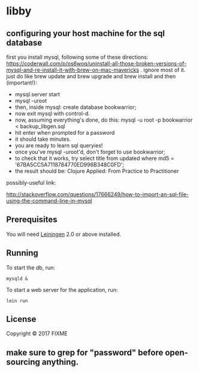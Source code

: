 # libby

## configuring your host machine for the sql database

first you install mysql, following some of these directions: https://coderwall.com/p/os6woq/uninstall-all-those-broken-versions-of-mysql-and-re-install-it-with-brew-on-mac-mavericks . ignore most of it. just do like brew update and brew upgrade and brew install and then (important!):

- mysql.server start
- mysql -uroot
- then, inside mysql: create database bookwarrior;
- now exit mysql with control-d.
- now, assuming everything's done, do this: mysql -u root -p bookwarrior < backup_libgen.sql
- hit enter when prompted for a password
- it should take minutes.
- you are ready to learn sql queryies!
- once you've mysql -uroot'd, don't forget to use bookwarrior;
- to check that it works, try select title from updated where md5 = '67BA5CC5A7118784770ED996B348C0FD';
- the result should be: Clojure Applied: From Practice to Practitioner








possibly-useful link:

http://stackoverflow.com/questions/17666249/how-to-import-an-sql-file-using-the-command-line-in-mysql

## Prerequisites

You will need [Leiningen][1] 2.0 or above installed.

[1]: https://github.com/technomancy/leiningen

## Running

To start the db, run:

    mysqld &
    
To start a web server for the application, run:

    lein run

## License

Copyright © 2017 FIXME

## make sure to grep for "password" before open-sourcing anything.
